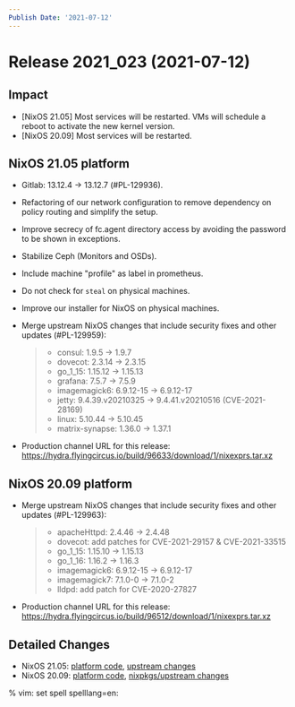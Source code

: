 ```yaml
---
Publish Date: '2021-07-12'
---
```


# Release 2021_023 (2021-07-12)

## Impact

- \[NixOS 21.05\] Most services will be restarted. VMs will schedule a reboot to activate the new kernel version.
- \[NixOS 20.09\] Most services will be restarted.

## NixOS 21.05 platform

- Gitlab: 13.12.4 -> 13.12.7 (#PL-129936).

- Refactoring of our network configuration to remove dependency on policy routing and simplify the setup.

- Improve secrecy of fc.agent directory access by avoiding the password to be shown in exceptions.

- Stabilize Ceph (Monitors and OSDs).

- Include machine "profile" as label in prometheus.

- Do not check for `steal` on physical machines.

- Improve our installer for NixOS on physical machines.

- Merge upstream NixOS changes that include security fixes and other updates (#PL-129959):

  > - consul: 1.9.5 -> 1.9.7
  > - dovecot: 2.3.14 -> 2.3.15
  > - go_1_15: 1.15.12 -> 1.15.13
  > - grafana: 7.5.7 -> 7.5.9
  > - imagemagick6: 6.9.12-15 -> 6.9.12-17
  > - jetty: 9.4.39.v20210325 -> 9.4.41.v20210516 (CVE-2021-28169)
  > - linux: 5.10.44 -> 5.10.45
  > - matrix-synapse: 1.36.0 -> 1.37.1

- Production channel URL for this release:      <https://hydra.flyingcircus.io/build/96633/download/1/nixexprs.tar.xz>

## NixOS 20.09 platform

- Merge upstream NixOS changes that include security fixes and other updates (#PL-129963):

  > - apacheHttpd: 2.4.46 -> 2.4.48
  > - dovecot: add patches for CVE-2021-29157 & CVE-2021-33515
  > - go_1_15: 1.15.10 -> 1.15.13
  > - go_1_16: 1.16.2 -> 1.16.3
  > - imagemagick6: 6.9.12-15 -> 6.9.12-17
  > - imagemagick7: 7.1.0-0 -> 7.1.0-2
  > - lldpd: add patch for CVE-2020-27827

- Production channel URL for this release: <https://hydra.flyingcircus.io/build/96512/download/1/nixexprs.tar.xz>

## Detailed Changes

- NixOS 21.05: [platform code](https://github.com/flyingcircusio/fc-nixos/compare/fc/r2021_022/21.05...6b5e7048977a4f04773887a1b983fde0e48e451f),
  [upstream changes](https://github.com/NixOS/nixpkgs/compare/6613a30c5e3ee59753181512b4bedd4121569925...21b696caf392ad6fa513caf3327d0aa0430ffb72)
- NixOS 20.09: [platform code](https://github.com/flyingcircusio/fc-nixos/compare/fc/r2021_022/20.09...d32cf7e4e0c4ee5f61bc9165e98b50185f1b29ef),
  [nixpkgs/upstream changes](https://github.com/flyingcircusio/nixpkgs/compare/9be5f52846fad0e4c10ed86697a1425b6c095538...fdfe2bd57c190971bee9094a5464c93395d300ae)

% vim: set spell spelllang=en:
